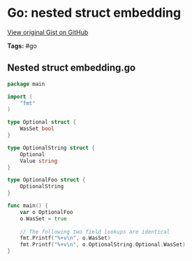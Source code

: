 # Go: nested struct embedding 

[View original Gist on GitHub](https://gist.github.com/Integralist/0058659d37c2bf0691cc7bde8c9579c3)

**Tags:** #go

## Nested struct embedding.go

```go
package main

import (
	"fmt"
)

type Optional struct {
	WasSet bool
}

type OptionalString struct {
	Optional
	Value string
}

type OptionalFoo struct {
	OptionalString
}

func main() {
	var o OptionalFoo
	o.WasSet = true
	
	// The following two field lookups are identical
	fmt.Printf("%+v\n", o.WasSet)
	fmt.Printf("%+v\n", o.OptionalString.Optional.WasSet)
}

```

